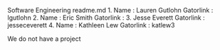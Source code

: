 Software Engineering readme.md
	1.	Name : Lauren Gutlohn
	    Gatorlink : lgutlohn
	2.	Name : Eric Smith
	    Gatorlink :
	3.	Jesse Everett
	    Gatorlink : jesseceverett
	4.	Name : Kathleen Lew
	    Gatorlink : katlew3

We do not have a project
